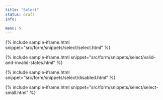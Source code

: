 ```yaml
---
title: "Select"
status: draft
info:

menu: 5
---
```


{% include sample-iframe.html snippet="src/form/snippets/select/select.html" %}

{% include sample-iframe.html snippet="src/form/snippets/select/valid-and-invalid-states.html" %}

{% include sample-iframe.html snippet="src/form/snippets/select/disabled.html" %}

{% include sample-iframe.html snippet="src/form/snippets/select/select-small.html" %}